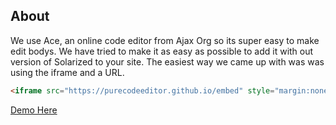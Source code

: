 ## About
We use Ace, an online code editor from Ajax Org so its super easy to make edit bodys.
We have tried to make it as easy as possible to add it with out version of Solarized to your site.
The easiest way we came up with was was using the iframe and a URL.

```html
<iframe src="https://purecodeeditor.github.io/embed" style="margin:none" width="100%" height="100%"></iframe>
```
[Demo Here](https://purecodeeditor.github.io/embed-demo)
